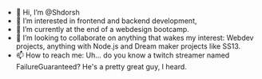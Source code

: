 - 👋 Hi, I’m @Shdorsh
- 👀 I’m interested in frontend and backend development, 
- 🌱 I’m currently at the end of a webdesign bootcamp.
- 💞️ I’m looking to collaborate on anything that wakes my interest: Webdev projects, anything with Node.js and Dream maker projects like SS13.
- 📫 How to reach me: Uh... do you know a twitch streamer named FailureGuaranteed? He's a pretty great guy, I heard.

<!---
Shdorsh/Shdorsh is a ✨ special ✨ repository because its `README.md` (this file) appears on your GitHub profile.
You can click the Preview link to take a look at your changes.
--->
